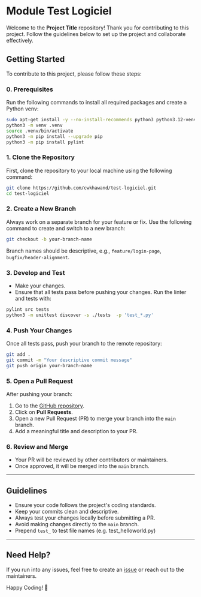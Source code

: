# Module Test Logiciel

Welcome to the **Project Title** repository! Thank you for contributing to this project. Follow the guidelines below to set up the project and collaborate effectively.

## Getting Started

To contribute to this project, please follow these steps:

### 0. Prerequisites
Run the following commands to install all required packages and create a Python venv:

```bash
sudo apt-get install -y --no-install-recommends python3 python3.12-venv
python3 -m venv .venv
source .venv/bin/activate
python3 -m pip install --upgrade pip
python3 -m pip install pylint
```

### 1. Clone the Repository
First, clone the repository to your local machine using the following command:

```bash
git clone https://github.com/cwkhawand/test-logiciel.git
cd test-logiciel
```

### 2. Create a New Branch
Always work on a separate branch for your feature or fix. Use the following command to create and switch to a new branch:

```bash
git checkout -b your-branch-name
```

Branch names should be descriptive, e.g., `feature/login-page`, `bugfix/header-alignment`.

### 3. Develop and Test
- Make your changes.
- Ensure that all tests pass before pushing your changes. Run the linter and tests with:

```bash
pylint src tests
python3 -m unittest discover -s ./tests  -p 'test_*.py'
```

### 4. Push Your Changes
Once all tests pass, push your branch to the remote repository:

```bash
git add .
git commit -m "Your descriptive commit message"
git push origin your-branch-name
```

### 5. Open a Pull Request
After pushing your branch:
1. Go to the [GitHub repository](https://github.com/cwkhawand/test-logiciel).
2. Click on **Pull Requests**.
3. Open a new Pull Request (PR) to merge your branch into the `main` branch.
4. Add a meaningful title and description to your PR.

### 6. Review and Merge
- Your PR will be reviewed by other contributors or maintainers.
- Once approved, it will be merged into the `main` branch.

---

## Guidelines

- Ensure your code follows the project's coding standards.
- Keep your commits clean and descriptive.
- Always test your changes locally before submitting a PR.
- Avoid making changes directly to the `main` branch.
- Prepend `test_` to test file names (e.g. test_helloworld.py)

---

## Need Help?
If you run into any issues, feel free to create an [issue](https://github.com/cwkhawand/test-logiciel/issues) or reach out to the maintainers.

Happy Coding! 🚀
